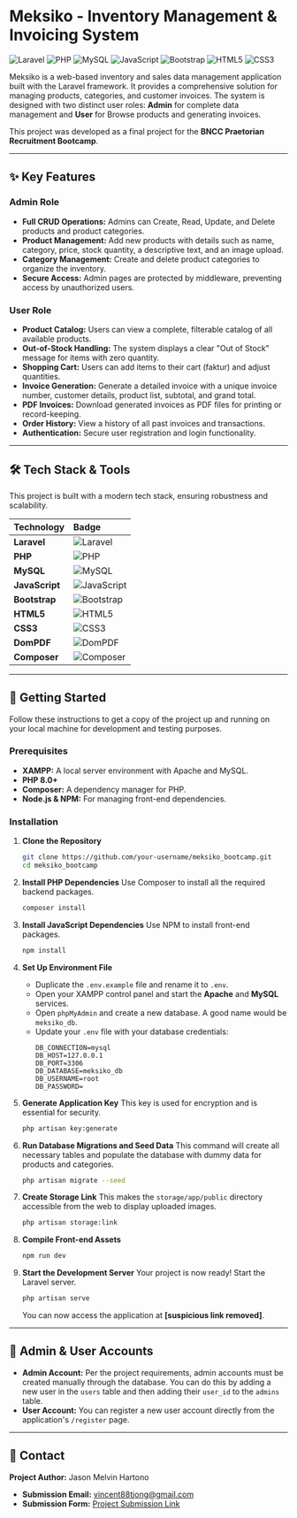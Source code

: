 # Meksiko - Inventory Management & Invoicing System

![Laravel](https://img.shields.io/badge/laravel-%23FF2D20.svg?style=for-the-badge&logo=laravel&logoColor=white) ![PHP](https://img.shields.io/badge/php-%23777BB4.svg?style=for-the-badge&logo=php&logoColor=white) ![MySQL](https://img.shields.io/badge/mysql-%2300f.svg?style=for-the-badge&logo=mysql&logoColor=white) ![JavaScript](https://img.shields.io/badge/javascript-%23323330.svg?style=for-the-badge&logo=javascript&logoColor=%23F7DF1E) ![Bootstrap](https://img.shields.io/badge/bootstrap-%23563D7C.svg?style=for-the-badge&logo=bootstrap&logoColor=white) ![HTML5](https://img.shields.io/badge/html5-%23E34F26.svg?style=for-the-badge&logo=html5&logoColor=white) ![CSS3](https://img.shields.io/badge/css3-%231572B6.svg?style=for-the-badge&logo=css3&logoColor=white)

Meksiko is a web-based inventory and sales data management application built with the Laravel framework. It provides a comprehensive solution for managing products, categories, and customer invoices. The system is designed with two distinct user roles: **Admin** for complete data management and **User** for Browse products and generating invoices.

This project was developed as a final project for the **BNCC Praetorian Recruitment Bootcamp**.

-----

## ✨ Key Features

### Admin Role

  - **Full CRUD Operations:** Admins can Create, Read, Update, and Delete products and product categories.
  - **Product Management:** Add new products with details such as name, category, price, stock quantity, a descriptive text, and an image upload.
  - **Category Management:** Create and delete product categories to organize the inventory.
  - **Secure Access:** Admin pages are protected by middleware, preventing access by unauthorized users.

### User Role

  - **Product Catalog:** Users can view a complete, filterable catalog of all available products.
  - **Out-of-Stock Handling:** The system displays a clear "Out of Stock" message for items with zero quantity.
  - **Shopping Cart:** Users can add items to their cart (faktur) and adjust quantities.
  - **Invoice Generation:** Generate a detailed invoice with a unique invoice number, customer details, product list, subtotal, and grand total.
  - **PDF Invoices:** Download generated invoices as PDF files for printing or record-keeping.
  - **Order History:** View a history of all past invoices and transactions.
  - **Authentication:** Secure user registration and login functionality.

-----

## 🛠️ Tech Stack & Tools

This project is built with a modern tech stack, ensuring robustness and scalability.

| Technology | Badge |
| :--- | :--- |
| **Laravel** | ![Laravel](https://img.shields.io/badge/laravel-%23FF2D20.svg?style=for-the-badge&logo=laravel&logoColor=white) |
| **PHP** | ![PHP](https://img.shields.io/badge/php-%23777BB4.svg?style=for-the-badge&logo=php&logoColor=white) |
| **MySQL** | ![MySQL](https://img.shields.io/badge/mysql-%2300f.svg?style=for-the-badge&logo=mysql&logoColor=white) |
| **JavaScript** | ![JavaScript](https://img.shields.io/badge/javascript-%23323330.svg?style=for-the-badge&logo=javascript&logoColor=%23F7DF1E) |
| **Bootstrap** | ![Bootstrap](https://img.shields.io/badge/bootstrap-%23563D7C.svg?style=for-the-badge&logo=bootstrap&logoColor=white) |
| **HTML5** | ![HTML5](https://img.shields.io/badge/html5-%23E34F26.svg?style=for-the-badge&logo=html5&logoColor=white) |
| **CSS3** | ![CSS3](https://img.shields.io/badge/css3-%231572B6.svg?style=for-the-badge&logo=css3&logoColor=white) |
| **DomPDF** | ![DomPDF](https://img.shields.io/badge/PDF%20Generation-DomPDF-red?style=for-the-badge) |
| **Composer** | ![Composer](https://img.shields.io/badge/Composer-885610?style=for-the-badge&logo=composer&logoColor=white) |

-----

## 🚀 Getting Started

Follow these instructions to get a copy of the project up and running on your local machine for development and testing purposes.

### Prerequisites

  - **XAMPP:** A local server environment with Apache and MySQL.
  - **PHP 8.0+**
  - **Composer:** A dependency manager for PHP.
  - **Node.js & NPM:** For managing front-end dependencies.

### Installation

1.  **Clone the Repository**

    ```sh
    git clone https://github.com/your-username/meksiko_bootcamp.git
    cd meksiko_bootcamp
    ```

2.  **Install PHP Dependencies**
    Use Composer to install all the required backend packages.

    ```sh
    composer install
    ```

3.  **Install JavaScript Dependencies**
    Use NPM to install front-end packages.

    ```sh
    npm install
    ```

4.  **Set Up Environment File**

      - Duplicate the `.env.example` file and rename it to `.env`.
      - Open your XAMPP control panel and start the **Apache** and **MySQL** services.
      - Open `phpMyAdmin` and create a new database. A good name would be `meksiko_db`.
      - Update your `.env` file with your database credentials:
        ```env
        DB_CONNECTION=mysql
        DB_HOST=127.0.0.1
        DB_PORT=3306
        DB_DATABASE=meksiko_db
        DB_USERNAME=root
        DB_PASSWORD=
        ```

5.  **Generate Application Key**
    This key is used for encryption and is essential for security.

    ```sh
    php artisan key:generate
    ```

6.  **Run Database Migrations and Seed Data**
    This command will create all necessary tables and populate the database with dummy data for products and categories.

    ```sh
    php artisan migrate --seed
    ```

7.  **Create Storage Link**
    This makes the `storage/app/public` directory accessible from the web to display uploaded images.

    ```sh
    php artisan storage:link
    ```

8.  **Compile Front-end Assets**

    ```sh
    npm run dev
    ```

9.  **Start the Development Server**
    Your project is now ready\! Start the Laravel server.

    ```sh
    php artisan serve
    ```

    You can now access the application at **[suspicious link removed]**.

-----

## 👤 Admin & User Accounts

  - **Admin Account:** Per the project requirements, admin accounts must be created manually through the database. You can do this by adding a new user in the `users` table and then adding their `user_id` to the `admins` table.
  - **User Account:** You can register a new user account directly from the application's `/register` page.

-----

## 📧 Contact

**Project Author:** Jason Melvin Hartono

  - **Submission Email:** vincent88tjong@gmail.com
  - **Submission Form:** [Project Submission Link](https://bit.ly/PengumpulanFinalProjectBootcamp2024)

